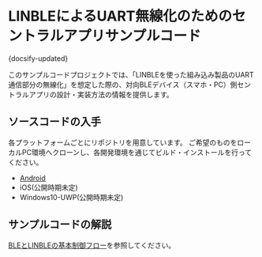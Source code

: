 # LINBLEによるUART無線化のためのセントラルアプリサンプルコード

{docsify-updated}

このサンプルコードプロジェクトでは、「LINBLEを使った組み込み製品のUART通信部分の無線化」を想定した際の、対向BLEデバイス（スマホ・PC）側セントラルアプリの設計・実装方法の情報を提供します。

## ソースコードの入手

各プラットフォームごとにリポジトリを用意しています。
ご希望のものをローカルPC環境へクローンし、各開発環境を通じてビルド・インストールを行ってください。

* [Android]( https://github.com/musen-connect-inc/linble-sample-wireless-uart-android )
* iOS(公開時期未定)
* Windows10-UWP(公開時期未定)

## サンプルコードの解説

[BLEとLINBLEの基本制御フロー](common/flows/introduction.md)を参照してください。
